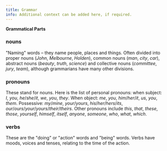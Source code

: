 ```yaml
---
title: Grammar
info: Additional context can be added here, if required.
---
```


**Grammatical Parts**

### nouns

"Naming" words – they name people, places and things. Often divided into proper nouns (_John_, _Melbourne_, _Holden_), common nouns (_man_, _city_, _car_), abstract nouns (_beauty_, _truth_, _science_) and collective nouns (_committee_, _jury_, _team_), although grammarians have many other divisions.

### pronouns

These stand for nouns. Here is the list of personal pronouns: when subject: _I_, _you_, _he_/_she_/_it_, _we_, _you_, _they_. When object: _me_, _you_, _him_/_her_/_it_, _us_, _you_, _them_. Possessive: _my_/_mine_, _your_/_yours_, _his_/_her_/_hers_/_its_, _our_/_ours_/_your_/_yours_/_their_/_theirs_. Other pronouns include _this_, _that_, _these_, _those_, _yourself_, _himself_, _itself_, _anyone_, _someone_, _who_, _what_, _which_.

### verbs

These are the "doing" or "action" words and "being" words. Verbs have moods, voices and tenses, relating to the time of the action.
